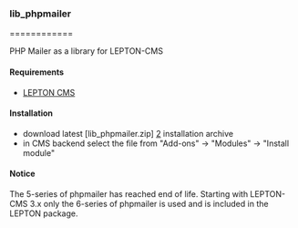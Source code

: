 ### lib_phpmailer
============

PHP Mailer as a library for LEPTON-CMS

#### Requirements

* [LEPTON CMS][1]

#### Installation

* download latest [lib_phpmailer.zip] [2] installation archive
* in CMS backend select the file from "Add-ons" -> "Modules" -> "Install module"

#### Notice

The 5-series of phpmailer has reached end of life.
Starting with LEPTON-CMS 3.x only the 6-series of phpmailer is used and is included in the LEPTON package.


[1]: http://lepton-cms.org "LEPTON CMS"
[2]: http://www.lepton-cms.com/lepador/libraries/lib_phpmailer.php
